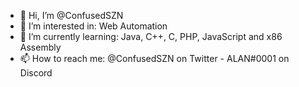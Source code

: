 - 👋 Hi, I’m @ConfusedSZN
- 👀 I’m interested in: Web Automation
- 🌱 I’m currently learning: Java, C++, C, PHP, JavaScript and x86 Assembly
- 📫 How to reach me: @ConfusedSZN on Twitter - ALAN#0001 on Discord

<!---
ConfusedSZN/ConfusedSZN is a ✨ special ✨ repository because its `README.md` (this file) appears on your GitHub profile.
You can click the Preview link to take a look at your changes.
--->
